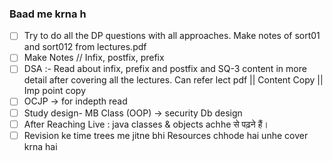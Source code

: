 ### Baad me krna h

- [ ]  Try to do all the DP questions with all approaches.
Make notes of sort01 and sort012 from lectures.pdf
- [ ]  Make Notes // Infix, postfix, prefix
- [ ]  DSA :- Read about infix, prefix and postfix and SQ-3 content in more detail after covering all the lectures.
Can refer lect pdf || Content Copy || Imp point copy
- [ ]  OCJP → for indepth read
- [ ]  Study design- MB
Class (OOP) -> security
Db design
- [ ]  After Reaching Live : java classes & objects achhe से पढ़ने हैं।
- [ ]  Revision ke time trees me jitne bhi  Resources chhode hai unhe cover krna hai
